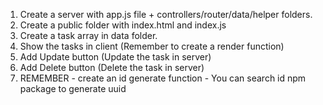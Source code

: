 1. Create a server with app.js file + controllers/router/data/helper folders.
2. Create a public folder with index.html and index.js
3. Create a task array in data folder.
4. Show the tasks in client (Remember to create a render function)
5. Add Update button (Update the task in server)
6. Add Delete button (Delete the task in server)
7. REMEMBER - create an id generate function - You can search id npm package to generate uuid


